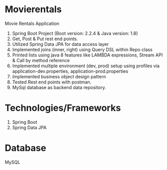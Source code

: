 # Movierentals
Movie Rentals Application

1. Spring Boot Project (Boot version: 2.2.4 & Java version: 1.8)
2. Get, Post & Put rest end points.
3. Utilized Spring Data JPA for data access layer 
4. Implemented joins (inner, right) using Query DSL within Repo class
5. Printed lists using java 8 features like LAMBDA expressions, Stream API & Call by method reference
6. Implemented multiple environment (dev, prod) setup using profiles via application-dev.properties, application-prod.properties
7. Implemented business object design pattern
8. Tested Rest end points with postman.
9. MySql database as backend data repository.

# Technologies/Frameworks
1. Spring Boot
2. Spring Data JPA

# Database
MySQL


